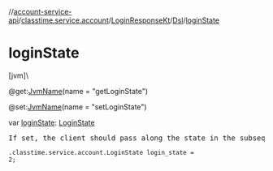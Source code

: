//[account-service-api](../../../../index.md)/[classtime.service.account](../../index.md)/[LoginResponseKt](../index.md)/[Dsl](index.md)/[loginState](login-state.md)

# loginState

[jvm]\

@get:[JvmName](https://kotlinlang.org/api/latest/jvm/stdlib/kotlin.jvm/-jvm-name/index.html)(name = &quot;getLoginState&quot;)

@set:[JvmName](https://kotlinlang.org/api/latest/jvm/stdlib/kotlin.jvm/-jvm-name/index.html)(name = &quot;setLoginState&quot;)

var [loginState](login-state.md): [LoginState](../../-login-state/index.md)

<pre>
If set, the client should pass along the state in the subsequent AuthorizationRequest.
</pre>

<code>.classtime.service.account.LoginState login_state = 2;</code>
